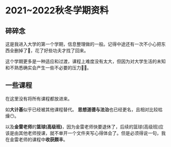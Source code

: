 # 2021~2022秋冬学期资料

## 碎碎念

这是我进入大学的第一个学期，信息整理做的一般。记得中途还有一次不小心把东西全删掉了🤡，花了好些功夫才找了回来。

这个学期更多是一种适应和过渡，课程上难度没有太大，但因为对大学生活的未知和不熟悉确实会产生一些不必要的压力😶‍🌫️。

## 一些课程

在这里没有将所有课程都放进来。

如**大计基**似乎已经被其他课程替代。 **思想道德与法治**也已经更名，且相对比较枯燥😶。

以及**金雷老师**的**篮球(高级班)**，因为金雷老师快要退休了，后续的篮球(高级班)应该是由其他老师授课，就不单开一个文件夹写心得体会了。但是必须得说一句，我在金雷老师的课程中**收获颇丰**。
